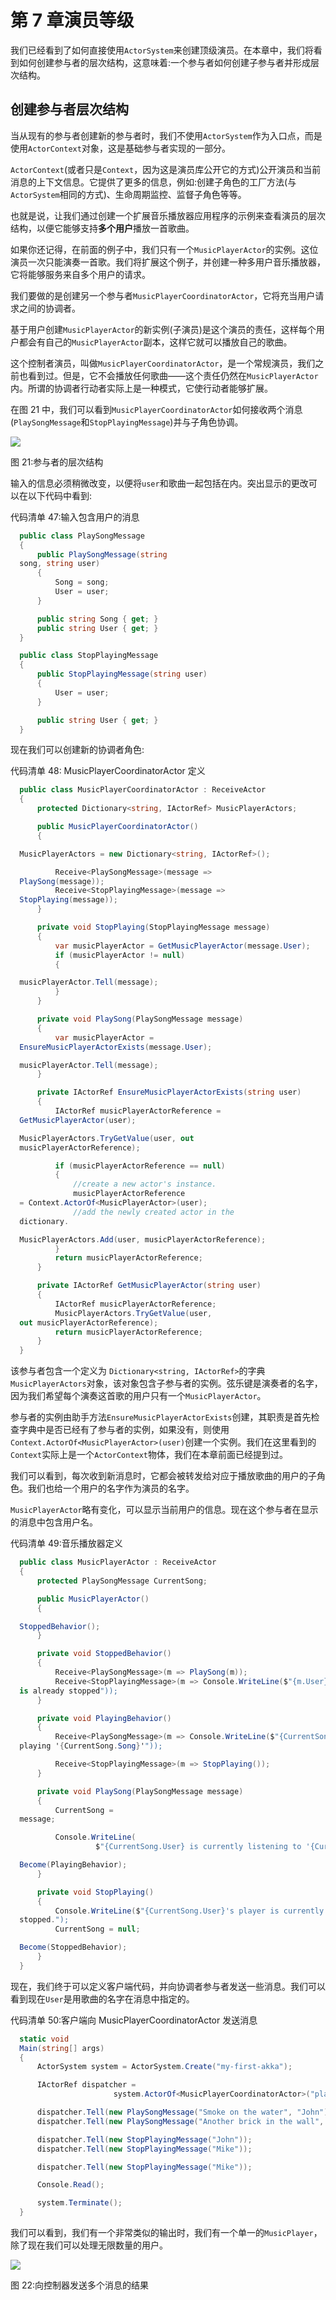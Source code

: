 # 第 7 章演员等级

我们已经看到了如何直接使用`ActorSystem`来创建顶级演员。在本章中，我们将看到如何创建参与者的层次结构，这意味着:一个参与者如何创建子参与者并形成层次结构。

## 创建参与者层次结构

当从现有的参与者创建新的参与者时，我们不使用`ActorSystem`作为入口点，而是使用`ActorContext`对象，这是基础参与者实现的一部分。

`ActorContext`(或者只是`Context`，因为这是演员库公开它的方式)公开演员和当前消息的上下文信息。它提供了更多的信息，例如:创建子角色的工厂方法(与`ActorSystem`相同的方式)、生命周期监控、监督子角色等等。

也就是说，让我们通过创建一个扩展音乐播放器应用程序的示例来查看演员的层次结构，以便它能够支持**多个用户**播放一首歌曲。

如果你还记得，在前面的例子中，我们只有一个`MusicPlayerActor`的实例。这位演员一次只能演奏一首歌。我们将扩展这个例子，并创建一种多用户音乐播放器，它将能够服务来自多个用户的请求。

我们要做的是创建另一个参与者`MusicPlayerCoordinatorActor`，它将充当用户请求之间的协调者。

基于用户创建`MusicPlayerActor`的新实例(子演员)是这个演员的责任，这样每个用户都会有自己的`MusicPlayerActor`副本，这样它就可以播放自己的歌曲。

这个控制者演员，叫做`MusicPlayerCoordinatorActor`，是一个常规演员，我们之前也看到过。但是，它不会播放任何歌曲——这个责任仍然在`MusicPlayerActor`内。所谓的协调者行动者实际上是一种模式，它使行动者能够扩展。

在图 21 中，我们可以看到`MusicPlayerCoordinatorActor`如何接收两个消息(`PlaySongMessage`和`StopPlayingMessage`)并与子角色协调。

![](img/image025.png)

图 21:参与者的层次结构

输入的信息必须稍微改变，以便将`user`和歌曲一起包括在内。突出显示的更改可以在以下代码中看到:

代码清单 47:输入包含用户的消息

```cs
  public class PlaySongMessage
  {
      public PlaySongMessage(string
  song, string user)
      {
          Song = song;
          User = user;
      }

      public string Song { get; }
      public string User { get; }
  }

  public class StopPlayingMessage
  {
      public StopPlayingMessage(string user)
      {
          User = user;
      }

      public string User { get; }
  }

```

现在我们可以创建新的协调者角色:

代码清单 48: MusicPlayerCoordinatorActor 定义

```cs
  public class MusicPlayerCoordinatorActor : ReceiveActor
  {
      protected Dictionary<string, IActorRef> MusicPlayerActors;

      public MusicPlayerCoordinatorActor()
      {

  MusicPlayerActors = new Dictionary<string, IActorRef>();

          Receive<PlaySongMessage>(message =>
  PlaySong(message));
          Receive<StopPlayingMessage>(message =>
  StopPlaying(message));
      }

      private void StopPlaying(StopPlayingMessage message)
      {
          var musicPlayerActor = GetMusicPlayerActor(message.User);
          if (musicPlayerActor != null)
          {

  musicPlayerActor.Tell(message);
          }
      }

      private void PlaySong(PlaySongMessage message)
      {
          var musicPlayerActor =
  EnsureMusicPlayerActorExists(message.User);

  musicPlayerActor.Tell(message);
      }

      private IActorRef EnsureMusicPlayerActorExists(string user)
      {
          IActorRef musicPlayerActorReference =
  GetMusicPlayerActor(user);

  MusicPlayerActors.TryGetValue(user, out
  musicPlayerActorReference);

          if (musicPlayerActorReference == null)
          {
              //create a new actor's instance.
              musicPlayerActorReference
  = Context.ActorOf<MusicPlayerActor>(user);
              //add the newly created actor in the
  dictionary.

  MusicPlayerActors.Add(user, musicPlayerActorReference);
          }
          return musicPlayerActorReference;
      }

      private IActorRef GetMusicPlayerActor(string user)
      {
          IActorRef musicPlayerActorReference;
          MusicPlayerActors.TryGetValue(user,
  out musicPlayerActorReference);
          return musicPlayerActorReference;
      }
  }

```

该参与者包含一个定义为 `Dictionary<string, IActorRef>`的字典`MusicPlayerActors`对象，该对象包含子参与者的实例。弦乐键是演奏者的名字，因为我们希望每个演奏这首歌的用户只有一个`MusicPlayerActor`。

参与者的实例由助手方法`EnsureMusicPlayerActorExists`创建，其职责是首先检查字典中是否已经有了参与者的实例，如果没有，则使用`Context.ActorOf<MusicPlayerActor>(user)`创建一个实例。我们在这里看到的`Context`实际上是一个`ActorContext`物体，我们在本章前面已经提到过。

我们可以看到，每次收到新消息时，它都会被转发给对应于播放歌曲的用户的子角色。我们也给一个用户的名字作为演员的名字。

`MusicPlayerActor`略有变化，可以显示当前用户的信息。现在这个参与者在显示的消息中包含用户名。

代码清单 49:音乐播放器定义

```cs
  public class MusicPlayerActor : ReceiveActor
  {
      protected PlaySongMessage CurrentSong;

      public MusicPlayerActor()
      {

  StoppedBehavior();
      }

      private void StoppedBehavior()
      {
          Receive<PlaySongMessage>(m => PlaySong(m));
          Receive<StopPlayingMessage>(m => Console.WriteLine($"{m.User}'s player: Cannot stop, the actor
  is already stopped"));
      }

      private void PlayingBehavior()
      {
          Receive<PlaySongMessage>(m => Console.WriteLine($"{CurrentSong.User}'s player: Cannot play. Currently
  playing '{CurrentSong.Song}'"));

          Receive<StopPlayingMessage>(m => StopPlaying());
      }

      private void PlaySong(PlaySongMessage message)
      {
          CurrentSong =
  message;

          Console.WriteLine(
                   $"{CurrentSong.User} is currently listening to '{CurrentSong.Song}'");

  Become(PlayingBehavior);
      }

      private void StopPlaying()
      {
          Console.WriteLine($"{CurrentSong.User}'s player is currently
  stopped.");
          CurrentSong = null;

  Become(StoppedBehavior);
      }
  }

```

现在，我们终于可以定义客户端代码，并向协调者参与者发送一些消息。我们可以看到现在`User`是用歌曲的名字在消息中指定的。

代码清单 50:客户端向 MusicPlayerCoordinatorActor 发送消息

```cs
  static void
  Main(string[] args)
  {
      ActorSystem system = ActorSystem.Create("my-first-akka");

      IActorRef dispatcher = 
                       system.ActorOf<MusicPlayerCoordinatorActor>("player-coordinator");

      dispatcher.Tell(new PlaySongMessage("Smoke on the water", "John"));
      dispatcher.Tell(new PlaySongMessage("Another brick in the wall", "Mike"));

      dispatcher.Tell(new StopPlayingMessage("John"));
      dispatcher.Tell(new StopPlayingMessage("Mike"));

      dispatcher.Tell(new StopPlayingMessage("Mike"));

      Console.Read();

      system.Terminate();
  }

```

我们可以看到，我们有一个非常类似的输出时，我们有一个单一的`MusicPlayer`，除了现在我们可以处理无限数量的用户。

![](img/image026.png)

图 22:向控制器发送多个消息的结果